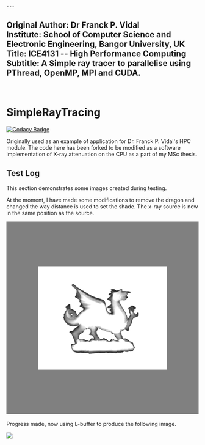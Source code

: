     ---
Original Author: Dr Franck P. Vidal <br />
Institute: School of Computer Science and Electronic Engineering, Bangor University, UK <br />
Title: ICE4131 -- High Performance Computing <br />
Subtitle: A Simple ray tracer to parallelise using PThread, OpenMP, MPI and CUDA. <br />
---
<br />

# SimpleRayTracing

[![Codacy Badge](https://api.codacy.com/project/badge/Grade/2e8c4fd913234f2d880c43716c17cea9)](https://app.codacy.com/manual/effepivi/SimpleRayTracing?utm_source=github.com&utm_medium=referral&utm_content=effepivi/SimpleRayTracing&utm_campaign=Badge_Grade_Dashboard)

Originally used as an example of application for Dr. Franck P. Vidal's HPC module. The code here has been forked to be modified as a software implementation of X-ray attenuation on the CPU as a part of my MSc thesis.

## Test Log

This section demonstrates some images created during testing.

At the moment, I have made some modifications to remove the dragon and changed the way distance is used to set the shade. The x-ray source is now in the same position as the source.

![](out/x-ray-10-threads-1512x1512-no_dragon.jpg)

Progress made, now using L-buffer to produce the following image.

![](/bin-debug-amd/out/attenuation_model_2048x2048_lbuffer.jpeg)
